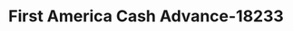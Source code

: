 ---
f_zip-code: 31792
f_state-code: GA
title: First America Cash Advance-18233
f_phone: 229-227-6189
f_city-only: Thomasville
f_address: 2768 E Pinetree Blvd Thomasville
f_location-unique-id: '18233'
slug: first-america-cash-advance-18233
updated-on: '2024-05-30T13:46:58.046Z'
created-on: '2024-05-30T13:36:59.803Z'
published-on: '2024-05-30T13:54:32.469Z'
f_city-state: cms/city/thomasville-ga.md
f_company: cms/company/first-america-cash-advance.md
f_state: cms/state/georgia.md
layout: '[payday-loan].html'
tags: payday-loan
---